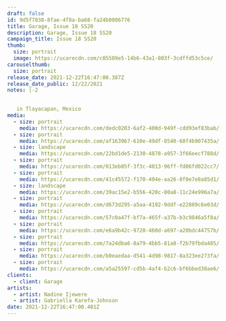 ```yaml
---
draft: false
id: 9d5f7838-8fae-4f8a-ba68-fa24b0806776
title: Garage, Issue 18 SS20
description: Garage, Issue 18 SS20
campaign_title: Issue 18 SS20
thumb:
  size: portrait
  image: https://ucarecdn.com/c05509e5-14b6-43a1-803f-3cdffd53c5ce/
carouselthumb:
  size: portrait
release_date: 2021-12-22T16:47:00.387Z
release_date_public: 12/22/2021
notes: |-2
  

   in Tlayacapan, Mexico
media:
  - size: portrait
    media: https://ucarecdn.com/dedc0203-6af2-400d-949f-cdd93ef83bab/
  - size: portrait
    media: https://ucarecdn.com/af163967-610e-49df-8540-68f4b907435a/
  - size: landscape
    media: https://ucarecdn.com/22bd1de5-2130-4878-a957-3f66eecf788d/
  - size: portrait
    media: https://ucarecdn.com/013eb05f-3f3c-4013-96ff-fd06fd022cc7/
  - size: portrait
    media: https://ucarecdn.com/41c45572-f170-404e-aa26-8f0e7e8a85d1/
  - size: landscape
    media: https://ucarecdn.com/39ac15e2-b556-420c-80a8-11c24e996a7a/
  - size: portrait
    media: https://ucarecdn.com/d673d295-a5aa-4192-9ddf-e22889c6e03d/
  - size: portrait
    media: https://ucarecdn.com/57c0a47f-bf7a-465f-a37b-b3c9846a5f8a/
  - size: portrait
    media: https://ucarecdn.com/e6a9b42c-9720-460d-a697-a20bdc44757b/
  - size: portrait
    media: https://ucarecdn.com/7a24dba6-8a79-4bb5-81a8-f2b79fbda485/
  - size: portrait
    media: https://ucarecdn.com/b0eaedaa-d541-4d98-9817-8a323ee273fa/
  - size: portrait
    media: https://ucarecdn.com/a5a25597-cd5b-4af4-b2c6-bf6bbed38ae6/
clients:
  - client: Garage
artists:
  - artist: Nadine Ijewere
  - artist: Gabriella Karefa-Johnson
date: 2021-12-22T16:47:00.401Z
---
```

